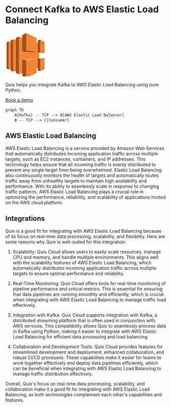 # Connect Kafka to AWS Elastic Load Balancing

![](./images/logo_1.jpg)

Quix helps you integrate Kafka to AWS Elastic Load Balancing using pure Python.

<div>
<a class="md-button md-button--primary" href="https://share.hsforms.com/1iW0TmZzKQMChk0lxd_tGiw4yjw2?__hstc=175542013.2303933fbd746c0ac86d9ccbe9bc9100.1728383268831.1729603416735.1729620918855.31&__hssc=175542013.1.1729620918855&__hsfp=2132701734" target="_blank" style="margin-right:.5rem;">Book a demo</a>
<br/>
</div>

```mermaid
graph TD
    A[Kafka] -- TCP --> B[AWS Elastic Load Balancer]
    B -- TCP --> C[Consumer]
```

## AWS Elastic Load Balancing

AWS Elastic Load Balancing is a service provided by Amazon Web Services that automatically distributes incoming application traffic across multiple targets, such as EC2 instances, containers, and IP addresses. This technology helps ensure that all incoming traffic is evenly distributed to prevent any single target from being overwhelmed. Elastic Load Balancing also continuously monitors the health of targets and automatically routes traffic away from unhealthy targets to maintain high availability and performance. With its ability to seamlessly scale in response to changing traffic patterns, AWS Elastic Load Balancing plays a crucial role in optimizing the performance, reliability, and scalability of applications hosted on the AWS cloud platform.

## Integrations

Quix is a good fit for integrating with AWS Elastic Load Balancing because of its focus on real-time data processing, scalability, and flexibility. Here are some reasons why Quix is well-suited for this integration:

1. Scalability: Quix Cloud allows users to easily scale resources, manage CPU and memory, and handle multiple environments. This aligns well with the scalability features of AWS Elastic Load Balancing, which automatically distributes incoming application traffic across multiple targets to ensure optimal performance and reliability.

2. Real-Time Monitoring: Quix Cloud offers tools for real-time monitoring of pipeline performance and critical metrics. This is essential for ensuring that data pipelines are running smoothly and efficiently, which is crucial when integrating with AWS Elastic Load Balancing to manage traffic load effectively.

3. Integration with Kafka: Quix Cloud supports integration with Kafka, a distributed streaming platform that is often used in conjunction with AWS services. This compatibility allows Quix to seamlessly process data in Kafka using Python, making it easier to integrate with AWS Elastic Load Balancing for efficient data processing and load balancing.

4. Collaboration and Development Tools: Quix Cloud provides features for streamlined development and deployment, enhanced collaboration, and robust CI/CD processes. These capabilities make it easier for teams to work together effectively and deploy data pipelines efficiently, which can be beneficial when integrating with AWS Elastic Load Balancing to manage traffic distribution effectively.

Overall, Quix's focus on real-time data processing, scalability, and collaboration make it a good fit for integrating with AWS Elastic Load Balancing, as both technologies complement each other's capabilities and features.

